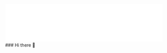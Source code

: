 <div>
	<br>
		<img src="header.svg" width="800" height="120">
	<br>
</div>
### Hi there 👋

<!--
![](https://raw.githubusercontent.com/alelievr/Mixture/0.4.0/docs/docfx/images/MixtureOpen.gif)

**aliyarX/aliyarX** is a ✨ _special_ ✨ repository because its `README.md` (this file) appears on your GitHub profile.

Here are some ideas to get you started:

- 🔭 I’m currently working on ...
- 🌱 I’m currently learning ...
- 👯 I’m looking to collaborate on ...
- 🤔 I’m looking for help with ...
- 💬 Ask me about ...
- 📫 How to reach me: ...
- 😄 Pronouns: ...
- ⚡ Fun fact: ...
-->

